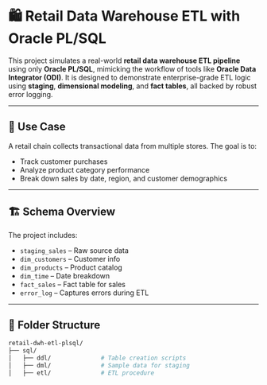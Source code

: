 # 🛍️ Retail Data Warehouse ETL with Oracle PL/SQL

This project simulates a real-world **retail data warehouse ETL pipeline** using only **Oracle PL/SQL**, mimicking the workflow of tools like **Oracle Data Integrator (ODI)**. It is designed to demonstrate enterprise-grade ETL logic using **staging**, **dimensional modeling**, and **fact tables**, all backed by robust error logging.

---

## 🧠 Use Case

A retail chain collects transactional data from multiple stores. The goal is to:
- Track customer purchases
- Analyze product category performance
- Break down sales by date, region, and customer demographics

---

## 🏗️ Schema Overview

The project includes:
- `staging_sales` – Raw source data
- `dim_customers` – Customer info
- `dim_products` – Product catalog
- `dim_time` – Date breakdown
- `fact_sales` – Fact table for sales
- `error_log` – Captures errors during ETL

---

## 🧱 Folder Structure

```bash
retail-dwh-etl-plsql/
├── sql/
│   ├── ddl/              # Table creation scripts
│   ├── dml/              # Sample data for staging
│   ├── etl/              # ETL procedure

